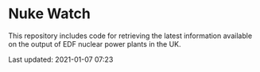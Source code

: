 # Nuke Watch

This repository includes code for retrieving the latest information available on the output of EDF nuclear power plants in the UK.

Last updated: 2021-01-07 07:23